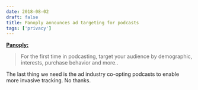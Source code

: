 ```yaml
---
date: 2018-08-02
draft: false
title: Panoply announces ad targeting for podcasts
tags: ['privacy']
---
```


**[Panoply:](https://twitter.com/Panoply/status/1024311223083520001)**

> For the first time in podcasting, target your audience by demographic, interests, purchase behavior and more..<!-- excerpt -->

The last thing we need is the ad industry co-opting podcasts to enable more invasive tracking. No thanks.
